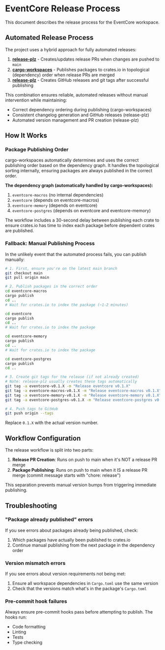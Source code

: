 # EventCore Release Process

This document describes the release process for the EventCore workspace.

## Automated Release Process

The project uses a hybrid approach for fully automated releases:

1. **[release-plz](https://release-plz.dev/)** - Creates/updates release PRs when changes are pushed to `main`
2. **[cargo-workspaces](https://github.com/pksunkara/cargo-workspaces)** - Publishes packages to crates.io in topological (dependency) order when release PRs are merged
3. **[release-plz](https://release-plz.dev/)** - Creates GitHub releases and git tags after successful publishing

This combination ensures reliable, automated releases without manual intervention while maintaining:
- Correct dependency ordering during publishing (cargo-workspaces)
- Consistent changelog generation and GitHub releases (release-plz)
- Automated version management and PR creation (release-plz)

## How It Works

### Package Publishing Order

cargo-workspaces automatically determines and uses the correct publishing order based on the dependency graph. It handles the topological sorting internally, ensuring packages are always published in the correct order.

**The dependency graph (automatically handled by cargo-workspaces):**
1. `eventcore-macros` (no internal dependencies)
2. `eventcore` (depends on eventcore-macros)
3. `eventcore-memory` (depends on eventcore)
4. `eventcore-postgres` (depends on eventcore and eventcore-memory)

The workflow includes a 30-second delay between publishing each crate to ensure crates.io has time to index each package before dependent crates are published.

### Fallback: Manual Publishing Process

In the unlikely event that the automated process fails, you can publish manually:

```bash
# 1. First, ensure you're on the latest main branch
git checkout main
git pull origin main

# 2. Publish packages in the correct order
cd eventcore-macros
cargo publish
cd ..
# Wait for crates.io to index the package (~1-2 minutes)

cd eventcore
cargo publish
cd ..
# Wait for crates.io to index the package

cd eventcore-memory
cargo publish
cd ..
# Wait for crates.io to index the package

cd eventcore-postgres
cargo publish
cd ..

# 3. Create git tags for the release (if not already created)
# Note: release-plz usually creates these tags automatically
git tag -a eventcore-v0.1.X -m "Release eventcore v0.1.X"
git tag -a eventcore-macros-v0.1.X -m "Release eventcore-macros v0.1.X"
git tag -a eventcore-memory-v0.1.X -m "Release eventcore-memory v0.1.X"
git tag -a eventcore-postgres-v0.1.X -m "Release eventcore-postgres v0.1.X"

# 4. Push tags to GitHub
git push origin --tags
```

Replace `0.1.X` with the actual version number.

## Workflow Configuration

The release workflow is split into two parts:

1. **Release PR Creation**: Runs on push to main when it's NOT a release PR merge
2. **Package Publishing**: Runs on push to main when it IS a release PR merge (commit message starts with "chore: release")

This separation prevents manual version bumps from triggering immediate publishing.

## Troubleshooting

### "Package already published" errors

If you see errors about packages already being published, check:
1. Which packages have actually been published to crates.io
2. Continue manual publishing from the next package in the dependency order

### Version mismatch errors

If you see errors about version requirements not being met:
1. Ensure all workspace dependencies in `Cargo.toml` use the same version
2. Check that the versions match what's in the package's `Cargo.toml`

### Pre-commit hook failures

Always ensure pre-commit hooks pass before attempting to publish. The hooks run:
- Code formatting
- Linting
- Tests
- Type checking